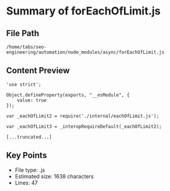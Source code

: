 # Summary of forEachOfLimit.js
  
## File Path
`/home/tabs/seo-engineering/automation/node_modules/async/forEachOfLimit.js`

## Content Preview
```
'use strict';

Object.defineProperty(exports, "__esModule", {
    value: true
});

var _eachOfLimit2 = require('./internal/eachOfLimit.js');

var _eachOfLimit3 = _interopRequireDefault(_eachOfLimit2);

[...truncated...]
```

## Key Points
- File type: .js
- Estimated size: 1638 characters
- Lines: 47
